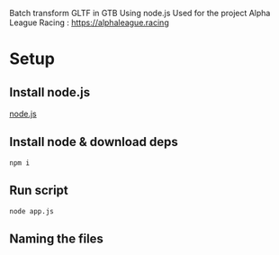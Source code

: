 Batch transform GLTF in GTB Using node.js
Used for the project Alpha League Racing : https://alphaleague.racing

# Setup
## Install node.js
[node.js](https://nodejs.org/)

## Install node & download deps
`npm i`

## Run script
`node app.js`

## Naming the files

